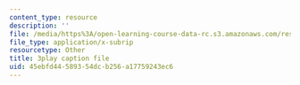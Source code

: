 ```yaml
---
content_type: resource
description: ''
file: /media/https%3A/open-learning-course-data-rc.s3.amazonaws.com/res-ll-005-mathematics-of-big-data-and-machine-learning-january-iap-2020/45ebfd44589354dcb256a17759243ec6_MTakzGAhYvo.vtt
file_type: application/x-subrip
resourcetype: Other
title: 3play caption file
uid: 45ebfd44-5893-54dc-b256-a17759243ec6
---
```

